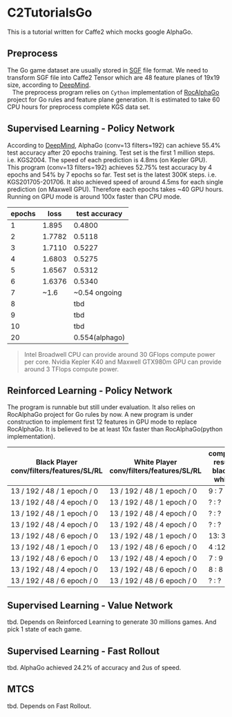 # C2TutorialsGo
This is a tutorial written for Caffe2 which mocks google AlphaGo.

## Preprocess
  The Go game dataset are usually stored in [SGF](http://www.red-bean.com/sgf/go.html) file format. We need to transform SGF file into Caffe2 Tensor which are 48 feature planes of 19x19 size, according to [DeepMind](http://www.nature.com/nature/journal/v529/n7587/full/nature16961.html?foxtrotcallback=true).  
    The preprocess program relies on `Cython` implementation of [RocAlphaGo](https://github.com/Rochester-NRT/RocAlphaGo) project for Go rules and feature plane generation. It is estimated to take 60 CPU hours for preprocess complete KGS data set.

## Supervised Learning - Policy Network
  According to [DeepMind](http://www.nature.com/nature/journal/v529/n7587/full/nature16961.html?foxtrotcallback=true), AlphaGo (conv=13 filters=192) can achieve 55.4% test accuracy after 20 epochs training. Test set is the first 1 million steps. i.e. KGS2004. The speed of each prediction is 4.8ms (on Kepler GPU).  
  This program (conv=13 filters=192) achieves 52.75% test accuracy by 4 epochs and 54% by 7 epochs so far. Test set is the latest 300K steps. i.e. KGS201705-201706. It also achieved speed of around 4.5ms for each single prediction (on Maxwell GPU). Therefore each epochs takes ~40 GPU hours. Running on GPU mode is around 100x faster than CPU mode.  
  
| epochs | loss   | test accuracy |
|--------|--------|---------------|
| 1      | 1.895  | 0.4800        |
| 2      | 1.7782 | 0.5118        |
| 3      | 1.7110 | 0.5227        |
| 4      | 1.6803 | 0.5275        |
| 5      | 1.6567 | 0.5312        |
| 6      | 1.6376 | 0.5340        |
| 7      | ~1.6   | ~0.54 ongoing |
| 8      |        | tbd           |
| 9      |        | tbd           |
| 10     |        | tbd           |
| 20     |        | 0.554(alphago)|

> Intel Broadwell CPU can provide around 30 GFlops compute power per core. Nvidia Kepler K40 and Maxwell GTX980m GPU can provide around 3 TFlops compute power.  

## Reinforced Learning - Policy Network
  The program is runnable but still under evaluation. It also relies on RocAlphaGo project for Go rules by now. A new program is under construction to implement first 12 features in GPU mode to replace RocAlphaGo. It is believed to be at least 10x faster than RocAlphaGo(python implementation).  
  
| Black Player <br> conv/filters/features/SL/RL | White Player <br> conv/filters/features/SL/RL | compete result <br> black : white |  
|-------------------------------|-------------------------------|--------|
| 13 / 192 / 48 /  1 epoch /  0 | 13 / 192 / 48 /  1 epoch /  0 |  9 : 7 |
| 13 / 192 / 48 /  4 epoch /  0 | 13 / 192 / 48 /  1 epoch /  0 |  ? : ? |
| 13 / 192 / 48 /  1 epoch /  0 | 13 / 192 / 48 /  4 epoch /  0 |  ? : ? |
| 13 / 192 / 48 /  4 epoch /  0 | 13 / 192 / 48 /  4 epoch /  0 |  ? : ? |
| 13 / 192 / 48 /  6 epoch /  0 | 13 / 192 / 48 /  1 epoch /  0 |  13: 3 |
| 13 / 192 / 48 /  1 epoch /  0 | 13 / 192 / 48 /  6 epoch /  0 |  4 :12 |
| 13 / 192 / 48 /  6 epoch /  0 | 13 / 192 / 48 /  4 epoch /  0 |  7 : 9 |
| 13 / 192 / 48 /  4 epoch /  0 | 13 / 192 / 48 /  6 epoch /  0 |  8 : 8 |
| 13 / 192 / 48 /  6 epoch /  0 | 13 / 192 / 48 /  6 epoch /  0 |  ? : ? |
  
## Supervised Learning - Value Network
tbd. Depends on Reinforced Learning to generate 30 millions games. And pick 1 state of each game.

## Supervised Learning - Fast Rollout
tbd. AlphaGo achieved 24.2% of accuracy and 2us of speed.

## MTCS
tbd. Depends on Fast Rollout.

